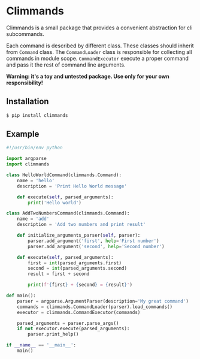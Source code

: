 # Climmands
Climmands is a small package that provides a convenient abstraction for cli subcommands.

Each command is described by different class. These classes should inherit from `Command` class. The `CommandLoader` class is responsible for collecting all commands in module scope. `CommandExecutor` execute a proper command and pass it the rest of command line arguments.

**Warning: it's a toy and untested package. Use only for your own responsibility!**

## Installation
```bash
$ pip install climmands
```

## Example
```python
#!/usr/bin/env python

import argparse
import climmands

class HelloWorldCommand(climmands.Command):
	name = 'hello'
	description = 'Print Hello World message'

	def execute(self, parsed_arguments):
		print('Hello world')

class AddTwoNumbersCommand(climmands.Command):
	name = 'add'
	description = 'Add two numbers and print result'

	def initialize_arguments_parser(self, parser):
		parser.add_argument('first', help='First number')
		parser.add_argument('second', help='Second number')

	def execute(self, parsed_arguments):
		first = int(parsed_arguments.first)
		second = int(parsed_arguments.second)
		result = first + second

		print(f'{first} + {second} = {result}')

def main():
	parser = argparse.ArgumentParser(description='My great command')
	commands = climmands.CommandLoader(parser).load_commands()
	executor = climmands.CommandExecutor(commands)

	parsed_arguments = parser.parse_args()
	if not executor.execute(parsed_arguments):
		parser.print_help()

if __name__ == '__main__':
	main()

```

